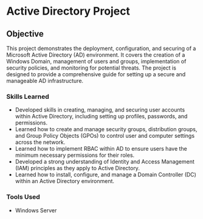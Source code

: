 # Active Directory Project

## Objective

This project demonstrates the deployment, configuration, and securing of a Microsoft Active Directory (AD) environment. It covers the creation of a Windows Domain, management of users and groups, implementation of security policies, and monitoring for potential threats. The project is designed to provide a comprehensive guide for setting up a secure and manageable AD infrastructure.

### Skills Learned

- Developed skills in creating, managing, and securing user accounts within Active Directory, including setting up profiles, passwords, and permissions.
- Learned how to create and manage security groups, distribution groups, and Group Policy Objects (GPOs) to control user and computer settings across the network.
- Learned how to implement RBAC within AD to ensure users have the minimum necessary permissions for their roles.
- Developed a strong understanding of Identity and Access Management (IAM) principles as they apply to Active Directory.
- Learned how to install, configure, and manage a Domain Controller (DC) within an Active Directory environment.

### Tools Used

- Windows Server

